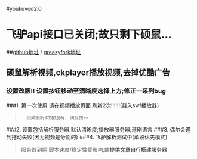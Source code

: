 #youkuvod2.0

# 飞驴api接口已关闭;故只剩下硕鼠...
##[github地址](https://github.com/xinshangshangxin/youkuvod) / [greasyfork地址](https://greasyfork.org/zh-CN/scripts/2837-youkuvod)
## 硕鼠解析视频,ckplayer播放视频,去掉优酷广告

### 设置改版!! 设置按钮移动至清晰度选择上方;修正一系列bug
###1. 第一次使用 请在视频播放页面 刷新2次!!!!!!(载入swf播放器)

>    	如果刷新3次都没有, 请反馈~~

###2. 设置包括解析服务器;默认清晰度;播放器服务器;港剧语言
###3. 偶尔会遇到拖动失败(因为视频是分割的)
###4. 飞驴解析测试中(单段优先模式)

> 服务器到期;脚本速度/稳定性受影响,故[提供文章自行搭建服务器](http://blog.xinshangshangxin.com/2015/02/20/%E8%87%AA%E8%A1%8C%E6%90%AD%E5%BB%BAyoukuvod%E6%9C%8D%E5%8A%A1%E5%99%A8/)